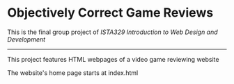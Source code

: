 # Objectively Correct Game Reviews
This is the final group project of *ISTA329 Introduction to Web Design and Development*
<hr>
This project features HTML webpages of a video game reviewing website

The website's home page starts at index.html
